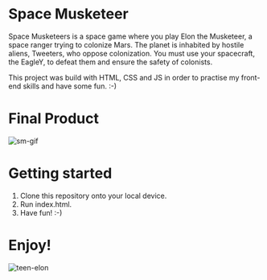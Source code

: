 # Space Musketeer

Space Musketeers is a space game where you play Elon the Musketeer, a space ranger trying to colonize Mars. The planet is inhabited by hostile aliens, Tweeters, who oppose colonization. You must use your spacecraft, the EagleY, to defeat them and ensure the safety of colonists.

This project was build with HTML, CSS and JS in order to practise my front-end skills and have some fun. :-)

# Final Product

![sm-gif](https://user-images.githubusercontent.com/97627481/218367535-35dee17f-d62a-4ac9-8bed-1937722c0957.gif)

# Getting started

1. Clone this repository onto your local device.
2. Run index.html.
3. Have fun! :-)

# Enjoy!

![teen-elon](https://user-images.githubusercontent.com/97627481/218367268-a1e81d5c-d18e-4d78-92fe-90fa6e4a656d.gif)
